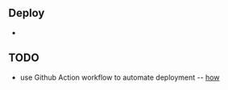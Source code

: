 ## Deploy

- 

## TODO

- use Github Action workflow to automate deployment -- [how](https://gohugo.io/hosting-and-deployment/hosting-on-github/)
